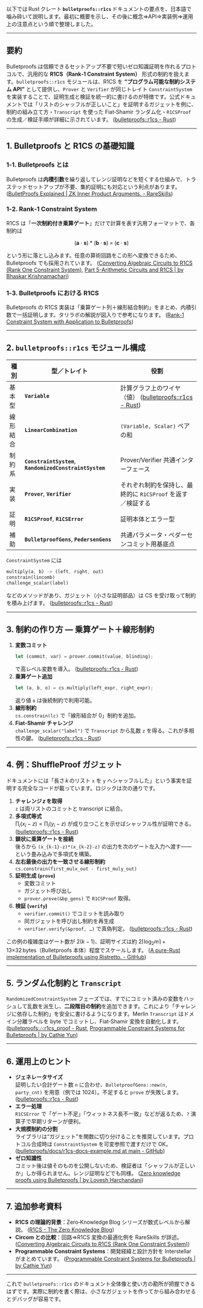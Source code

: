 以下では Rust クレート **`bulletproofs::r1cs`** ドキュメントの要点を、日本語で噛み砕いて説明します。最初に概要を示し、その後に概念⇒API⇒実装例⇒運用上の注意点という順で整理しました。

---

## 要約
Bulletproofs は信頼できるセットアップ不要で短いゼロ知識証明を作れるプロトコルで、汎用的な **R1CS（Rank‑1 Constraint System）** 形式の制約を扱えます。`bulletproofs::r1cs` モジュールは、R1CS を **“プログラム可能な制約システム API”** として提供し、`Prover` と `Verifier` が同じトレイト `ConstraintSystem` を実装することで、証明生成と検証を統一的に書けるのが特徴です。公式ドキュメントでは「リストのシャッフルが正しいこと」を証明するガジェットを例に、制約の組み立て方・`Transcript` を使った Fiat‑Shamir ランダム化・`R1CSProof` の生成／検証手順が詳細に示されています。 ([bulletproofs::r1cs - Rust](https://doc-internal.dalek.rs/bulletproofs/r1cs/index.html))

---

## 1. Bulletproofs と R1CS の基礎知識
### 1‑1. Bulletproofs とは
Bulletproofs は**内積引数**を繰り返してレンジ証明などを短くする仕組みで、トラステッドセットアップが不要、集約証明にも対応という利点があります。 ([BulletProofs Explained | ZK Inner Product Arguments. - RareSkills](https://www.rareskills.io/post/bulletproofs-zk?utm_source=chatgpt.com))

### 1‑2. Rank‑1 Constraint System
R1CS は「**一次制約付き乗算ゲート**」だけで計算を表す汎用フォーマットで、各制約は  

$$ 
(\mathbf{a}\cdot\mathbf{s})\;*\;(\mathbf{b}\cdot\mathbf{s})\;=\;(\mathbf{c}\cdot\mathbf{s})
 $$
  
という形に落とし込みます。任意の算術回路をこの形へ変換できるため、Bulletproofs でも採用されています。 ([Converting Algebraic Circuits to R1CS (Rank One Constraint System)](https://www.rareskills.io/post/rank-1-constraint-system?utm_source=chatgpt.com), [Part 5-Arithmetic Circuits and R1CS | by Bhaskar Krishnamachari](https://medium.com/%40bhaskark2/understanding-zero-knowledge-proofs-part-5-arithmetic-circuits-and-r1cs-be66347096b8?utm_source=chatgpt.com))

### 1‑3. Bulletproofs における R1CS
Bulletproofs の R1CS 実装は「乗算ゲート列＋線形結合制約」をまとめ、内積引数で一括証明します。タリラボの解説が図入りで参考になります。 ([Rank-1 Constraint System with Application to Bulletproofs](https://tlu.tarilabs.com/cryptography/rank-1.html?utm_source=chatgpt.com))

---

## 2. `bulletproofs::r1cs` モジュール構成
| 種別 | 型／トレイト | 役割 |
| --- | --- | --- |
| 基本型 | **`Variable`** | 計算グラフ上のワイヤ（値） ([bulletproofs::r1cs - Rust](https://doc-internal.dalek.rs/bulletproofs/r1cs/index.html)) |
| 線形結合 | **`LinearCombination`** | `(Variable, Scalar)` ペアの和 |
| 制約系 | **`ConstraintSystem`**, **`RandomizedConstraintSystem`** | Prover/Verifier 共通インターフェース |
| 実装 | **`Prover`**, **`Verifier`** | それぞれ制約を保持し、最終的に `R1CSProof` を返す／検証する |
| 証明 | **`R1CSProof`**, **`R1CSError`** | 証明本体とエラー型 |
| 補助 | **`BulletproofGens`**, **`PedersenGens`** | 共通パラメータ・ペダーセンコミット用基底点 |

`ConstraintSystem` には  
```rust
multiply(a, b) -> (left, right, out)
constrain(lincomb)
challenge_scalar(label)
```  
などのメソッドがあり、ガジェット（小さな証明部品）は CS を受け取って制約を積み上げます。 ([bulletproofs::r1cs - Rust](https://doc-internal.dalek.rs/bulletproofs/r1cs/index.html))

---

## 3. 制約の作り方 ― 乗算ゲート＋線形制約
1. **変数コミット**  
   ```rust
   let (commit, var) = prover.commit(value, blinding);
   ```  
   で高レベル変数を導入。 ([bulletproofs::r1cs - Rust](https://doc-internal.dalek.rs/bulletproofs/r1cs/index.html))
2. **乗算ゲート追加**  
   ```rust
   let (a, b, o) = cs.multiply(left_expr, right_expr);
   ```  
   返り値 `o` は後続制約で利用可能。
3. **線形制約**  
   `cs.constrain(lc)` で「線形結合が 0」制約を追加。
4. **Fiat‑Shamir チャレンジ**  
   `challenge_scalar("label")` で `Transcript` から乱数 `z` を得る。これが多相性の鍵。 ([bulletproofs::r1cs - Rust](https://doc-internal.dalek.rs/bulletproofs/r1cs/index.html))

---

## 4. 例：**ShuffleProof** ガジェット
ドキュメントには「長さ *k* のリスト `x` を `y` へシャッフルした」という事実を証明する完全なコードが載っています。ロジックは次の通りです。  
1. **チャレンジ *z* を取得**  
   `z` は両リストのコミットと transcript に結合。  
2. **多項式等式**  
   $\prod_i (x_i - z) = \prod_i (y_i - z)$ が成り立つことを示せばシャッフル性が証明できる。 ([bulletproofs::r1cs - Rust](https://doc-internal.dalek.rs/bulletproofs/r1cs/index.html))  
3. **鎖状に乗算ゲートを接続**  
   後ろから `(x_{k-1}-z)*(x_{k-2}-z)` の出力を次のゲート左入力へ渡す――という畳み込みで多項式を構築。  
4. **左右最後の出力を一致させる線形制約**  
   `cs.constrain(first_mulx_out - first_muly_out)`  
5. **証明生成 (`prove`)**  
   - 変数コミット  
   - ガジェット呼び出し  
   - `prover.prove(&bp_gens)` で `R1CSProof` 取得。  
6. **検証 (`verify`)**  
   - `verifier.commit()` でコミットを読み取り  
   - 同ガジェットを呼び出し制約を再生成  
   - `verifier.verify(&proof, …)` で真偽判定。 ([bulletproofs::r1cs - Rust](https://doc-internal.dalek.rs/bulletproofs/r1cs/index.html))

この例の複雑度はゲート数が $2(k-1)$、証明サイズは約 $2\lceil\log_2 m\rceil + 13$×32 bytes（Bulletproofs 本体）程度でスケールします。 ([A pure-Rust implementation of Bulletproofs using Ristretto. - GitHub](https://github.com/dalek-cryptography/bulletproofs?utm_source=chatgpt.com))

---

## 5. ランダム化制約と `Transcript`
`RandomizedConstraintSystem` フェーズでは、すでにコミット済みの変数をハッシュして乱数を派生し、**二段階目の制約**を追加できます。これにより「チャレンジに依存した制約」を安全に書けるようになります。Merlin `Transcript` はドメイン分離ラベルを byte でコミットし、Fiat‑Shamir 変換を自動化します。 ([bulletproofs::notes::r1cs_proof - Rust](https://doc-internal.dalek.rs/bulletproofs/notes/r1cs_proof/index.html?utm_source=chatgpt.com), [Programmable Constraint Systems for Bulletproofs | by Cathie Yun](https://medium.com/interstellar/programmable-constraint-systems-for-bulletproofs-365b9feb92f7?utm_source=chatgpt.com))

---

## 6. 運用上のヒント
* **ジェネレータサイズ**  
  証明したい合計ゲート数 `n` に合わせ、`BulletproofGens::new(n, party_cnt)` を用意（例では 1024）。不足すると `prove` が失敗します。 ([bulletproofs::r1cs - Rust](https://doc-internal.dalek.rs/bulletproofs/r1cs/index.html))  
* **エラー処理**  
  `R1CSError` で「ゲート不足」「ウィットネス長不一致」などが返るため、`?` 演算子で早期リターンが便利。  
* **大規模制約の分割**  
  ライブラリは“ガジェット”を関数に切り分けることを推奨しています。プロトコル合成時は `ConstraintSystem` を可変参照で渡すだけで OK。 ([bulletproofs/docs/r1cs-docs-example.md at main - GitHub](https://github.com/dalek-cryptography/bulletproofs/blob/main/docs/r1cs-docs-example.md?utm_source=chatgpt.com))  
* **ゼロ知識性**  
  コミット後は値そのものを公開しないため、検証者は「シャッフルが正しいか」しか得られません。レンジ証明などでも同様。 ([Zero knowledge proofs using Bulletproofs | by Lovesh Harchandani](https://medium.com/coinmonks/zero-knowledge-proofs-using-bulletproofs-4a8e2579fc82?utm_source=chatgpt.com))

---

## 7. 追加参考資料
- **R1CS の理論的背景**：Zero‑Knowledge Blog シリーズが数式レベルから解説。 ([R1CS - The Zero Knowledge Blog](https://www.zeroknowledgeblog.com/index.php/the-pinocchio-protocol/r1cs?utm_source=chatgpt.com))  
- **Circom との比較**：回路⇒R1CS 変換の最適化例を RareSkills が詳述。 ([Converting Algebraic Circuits to R1CS (Rank One Constraint System)](https://www.rareskills.io/post/rank-1-constraint-system?utm_source=chatgpt.com))  
- **Programmable Constraint Systems**：開発経緯と設計方針を Interstellar がまとめています。 ([Programmable Constraint Systems for Bulletproofs | by Cathie Yun](https://medium.com/interstellar/programmable-constraint-systems-for-bulletproofs-365b9feb92f7?utm_source=chatgpt.com))  

---

これで `bulletproofs::r1cs` のドキュメント全体像と使い方の勘所が把握できるはずです。実際に制約を書く際は、小さなガジェットを作ってから組み合わせるとデバッグが容易です。